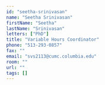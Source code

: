 ```yaml
---
id: "seetha-srinivasan"
name: "Seetha Srinivasan"
firstName: "Seetha"
lastName: "Srinivasan"
letters: ["PhD"]
title: "Variable Hours Coordinator"
phone: "513-293-0857"
fax: ""
email: "svs2113@cumc.columbia.edu"
room: ""
url: ""
tags: []
---
```

